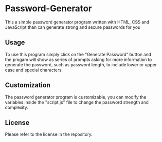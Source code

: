 # Password-Generator
This a simple password generator program written with HTML, CSS and JavaScript than can generate strong and secure passwords for you

## Usage
To use this program simply click on the "Generate Password" button and the progam will show as series of prompts asking for more information to generate the password, such as password length, to include lower or upper case and special characters.

## Customization
The password generator program is customizable, you can modify the variables inside the "script.js" file to change the password strength and complexity.

## License 
Please refer to the license in the repository.
